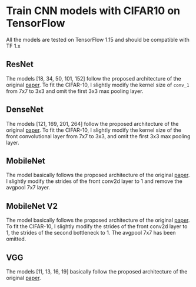 # Train CNN models with CIFAR10 on TensorFlow #

All the models are tested on TensorFlow 1.15 and should be compatible with TF 1.x

## ResNet ##

The models [18, 34, 50, 101, 152] follow the proposed architecture of the original [paper](https://arxiv.org/abs/1512.03385). To fit the CIFAR-10, I slightly modify the kernel size of `conv_1` from 7x7 to 3x3 and omit the first 3x3 max pooling layer. 

## DenseNet ##

The models [121, 169, 201, 264] follow the proposed architecture of the original [paper](https://arxiv.org/pdf/1608.06993.pdf). To fit the CIFAR-10, I slightly modify the kernel size of the front convolutional layer from 7x7 to 3x3, and omit the first 3x3 max pooling layer. 

## MobileNet ##

The model basically follows the proposed architecture of the original [paper](https://arxiv.org/pdf/1704.04861.pdf). I slightly modify the strides of the front conv2d layer to 1 and remove the avgpool 7x7 layer. 

## MobileNet V2 ##

The model basically follows the proposed architecture of the original [paper](https://arxiv.org/pdf/1801.04381.pdf). To fit the CIFAR-10, I slightly modify the strides of the front conv2d layer to 1, the strides of the second bottleneck to 1. The avgpool 7x7 has been omitted. 

## VGG ##

The models [11, 13, 16, 19] basically follow the proposed architecture of the original [paper](https://arxiv.org/pdf/1409.1556.pdf).


